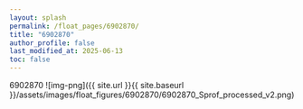 ```yaml
---
layout: splash
permalink: /float_pages/6902870/
title: "6902870"
author_profile: false
last_modified_at: 2025-06-13
toc: false
---
```

 
6902870
![img-png]({{ site.url }}{{ site.baseurl }}/assets/images/float_figures/6902870/6902870_Sprof_processed_v2.png)